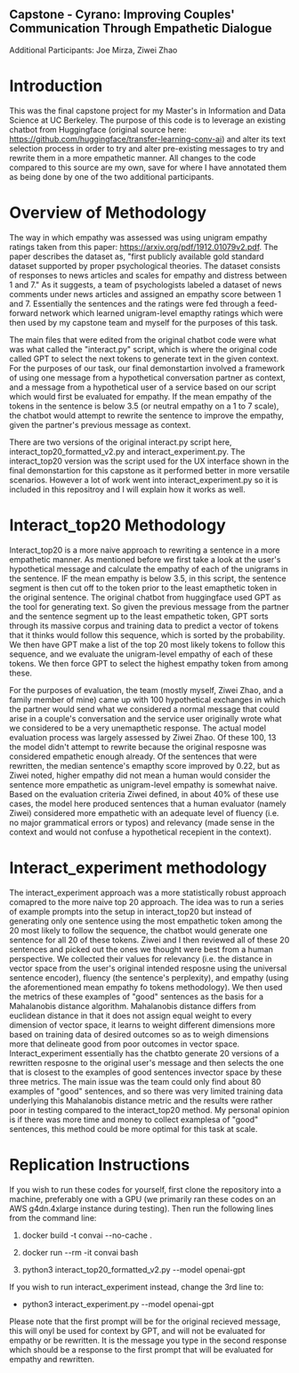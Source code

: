 ## Capstone - Cyrano: Improving Couples' Communication Through Empathetic Dialogue

Additional Participants: Joe Mirza, Ziwei Zhao

# Introduction
This was the final capstone project for my Master's in Information and Data Science at UC Berkeley. The purpose of this code is to leverage an existing chatbot from Huggingface (original source here: https://github.com/huggingface/transfer-learning-conv-ai) and alter its text selection process in order to try and alter pre-existing messages to try and rewrite them in a more empathetic manner. All changes to the code compared to this source are my own, save for where I have annotated them as being done by one of the two additional participants.

# Overview of Methodology
The way in which empathy was assessed was using unigram empathy ratings taken from this paper: https://arxiv.org/pdf/1912.01079v2.pdf. The paper describes the dataset as, "first publicly available gold standard dataset supported by proper psychological theories. The dataset consists of responses to news articles and scales for empathy and distress between 1 and 7." As it suggests, a team of psychologists labeled a dataset of news comments under news articles and assigned an empathy score between 1 and 7. Essentially the sentences and the ratings were fed through a feed-forward network which learned unigram-level emapthy ratings which were then used by my capstone team and myself for the purposes of this task.

The main files that were edited from the original chatbot code were what was what called the "interact.py" script, which is where the original code called GPT to select the next tokens to generate text in the given context. For the purposes of our task, our final demonstartion involved a framework of using one message from a hypothetical conversation partner as context, and a message from a hypothetical user of a service based on our script which would first be evaluated for empathy. If the mean empathy of the tokens in the sentence is below 3.5 (or neutral empathy on a 1 to 7 scale), the chatbot would attempt to rewrite the sentence to improve the empathy, given the partner's previous message as context.

There are two versions of the original interact.py script here, interact_top20_formatted_v2.py and interact_experiment.py. The interact_top20 version was the script used for the UX interface shown in the final demonstartion for this capstone as it performed better in more versatile scenarios. However a lot of work went into interact_experiment.py so it is included in this repositroy and I will explain how it works as well. 

# Interact_top20 Methodology
Interact_top20 is a more naive approach to rewriting a sentence in a more empathetic manner. As mentioned before we first take a look at the user's hypothetical message and calculate the empathy of each of the unigrams in the sentence. IF the mean empathy is below 3.5, in this script, the sentence segment is then cut off to the token prior to the least emapthetic token in the original sentence. The original chatbot from huggingface used GPT as the tool for generating text. So given the previous message from the partner and the sentence segment up to the least empathetic token, GPT sorts through its massive corpus and training data to predict a vector of tokens that it thinks would follow this sequence, which is sorted by the probability. We then have GPT make a list of the top 20 most likely tokens to follow this sequence, and we evaluate the unigram-level empathy of each of these tokens. We then force GPT to select the highest empathy token from among these. 

For the purposes of evaluation, the team (mostly myself, Ziwei Zhao, and a family member of mine) came up with 100 hypothetical exchanges in which the partner would send what we considered a normal message that could arise in a couple's conversation and the service user originally wrote what we considered to be a very unemapthetic response. The actual model evaluation process was largely assessed by Ziwei Zhao. Of these 100, 13 the model didn't attempt to rewrite because the original resposne was considered empathetic enough already. Of the sentences that were rewritten, the median sentence's emapthy score improved by 0.22, but as Ziwei noted, higher empathy did not mean a human would consider the sentence more empathetic as unigram-level empathy is somewhat naive. Based on the evaluation criteria Ziwei defined, in about 40% of these use cases, the model here produced sentences that a human evaluator (namely Ziwei) considered more empathetic with an adequate level of fluency (i.e. no major grammatical errors or typos) and relevancy (made sense in the context and would not confuse a hypothetical recepient in the context). 

# Interact_experiment methodology
The interact_experiment approach was a more statistically robust approach comapred to the more naive top 20 approach. The idea was to run a series of example prompts into the setup in interact_top20 but instead of generating only one sentence using the most empathetic token among the 20 most likely to follow the sequence, the chatbot would generate one sentence for all 20 of these tokens. Ziwei and I then reviewed all of these 20 sentences and picked out the ones we thought were best from a human perspective. We collected their values for relevancy (i.e. the distance in vector space from the user's original intended resposne using the universal sentence encoder), fluency (the sentence's perplexity), and empathy (using the aforementioned mean empathy fo tokens methodology). We then used the metrics of these examples of "good" sentences as the basis for a Mahalanobis distance algorithm. Mahalanobis distance differs from euclidean distance in that it does not assign equal weight to every dimension of vector space, it learns to weight different dimensions more based on training data of desired outcomes so as to weigh dimensions more that delineate good from poor outcomes in vector space. Interact_experiment essentially has the chatbto generate 20 versions of a rewritten resposne to the original user's message and then selects the one that is closest to the examples of good sentences invector space by these three metrics. The main issue was the team could only find about 80 examples of "good" sentences, and so there was very limited training data underlying this Mahalanobis distance metric and the results were rather poor in testing compared to the interact_top20 method. My personal opinion is if there was more time and money to collect examplesa of "good" sentences, this method could be more optimal for this task at scale.

# Replication Instructions
If you wish to run these codes for yourself, first clone the repository into a machine, preferably one with a GPU (we primarily ran these codes on an AWS g4dn.4xlarge instance during testing). Then run the following lines from the command line:

1. docker build -t convai --no-cache .

2. docker run --rm -it convai bash

3. python3 interact_top20_formatted_v2.py --model openai-gpt


If you wish to run interact_experiment instead, change the 3rd line to:
 - python3 interact_experiment.py --model openai-gpt

Please note that the first prompt will be for the original recieved message, this will onyl be used for context by GPT, and will not be evaluated for empathy or be rewritten. It is the message you type in the second response which should be a response to the first prompt that will be evaluated for empathy and rewritten. 
